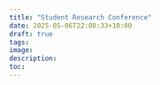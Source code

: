 ```yaml
---
title: "Student Research Conference"
date: 2025-05-06T22:08:33+10:00
draft: true
tags:
image:
description:
toc:
--- 
```


<!-- --- hugo theme archetype:
title: "Src"
date: 2025-05-06T22:08:33+10:00
draft: true
author:
tags:
image:
description:
toc:
--- -->